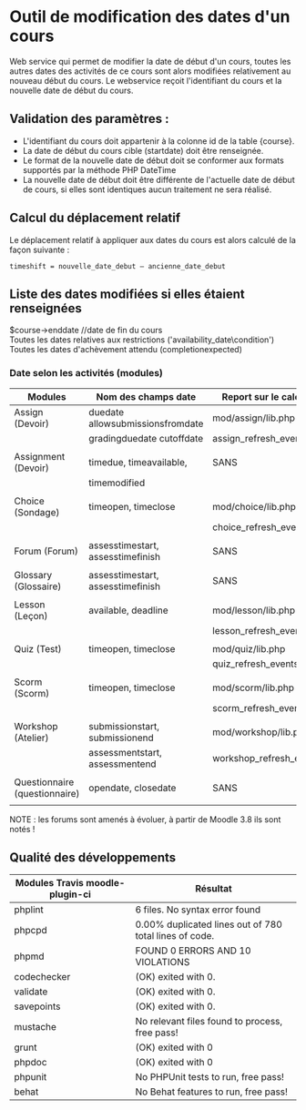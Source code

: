 # Outil de modification des dates d'un cours #

Web service qui permet de modifier la date de début d'un cours, toutes les autres dates des activités de ce cours sont alors modifiées relativement au nouveau début du cours.
Le webservice reçoit l'identifiant du cours et la nouvelle date de début du cours.

## Validation des paramètres : ##

* L'identifiant du cours doit appartenir à la colonne id de la table {course}.
* La date de début du cours cible (startdate) doit être renseignée.
* Le format de la nouvelle date de début doit se conformer aux formats supportés par la méthode PHP DateTime
* La nouvelle date de début doit être différente de l'actuelle date de début de cours, si elles sont identiques aucun traitement ne sera réalisé.

## Calcul du déplacement relatif ##

Le déplacement relatif à appliquer aux dates du cours est alors calculé de la façon suivante :

	timeshift = nouvelle_date_debut – ancienne_date_debut

## Liste des dates modifiées si elles étaient renseignées ##
$course->enddate	//date de fin du cours  
Toutes les dates relatives aux restrictions ('availability_date\condition')  
Toutes les dates d'achèvement attendu (completionexpected)  

### Date selon les activités (modules) ###


|  Modules  | Nom des champs date  | Report sur le calendrier étudiant              |
|-----------|----------|------------------|
| Assign (Devoir)| duedate allowsubmissionsfromdate    | mod/assign/lib.php  |
|                | gradingduedate cutoffdate           | assign_refresh_events($course->id); |
|   |  | |
| Assignment (Devoir)  | timedue, timeavailable, | SANS  |
|   |  timemodified  | |
|   |  | |
| Choice (Sondage) | timeopen, timeclose | mod/choice/lib.php |
|  | | choice_refresh_events($course->id); |
|   |  | |
| Forum (Forum) | assesstimestart, assesstimefinish | SANS |
|  | |  |
| Glossary (Glossaire) | assesstimestart, assesstimefinish | SANS |
|  | |  |
| Lesson (Leçon) | available, deadline | mod/lesson/lib.php |
|  | | lesson_refresh_events($course->id); |
|  | |  |
| Quiz (Test) | timeopen, timeclose | mod/quiz/lib.php |
|  | | quiz_refresh_events($course->id); |
|  | |  |
| Scorm (Scorm) | timeopen, timeclose | mod/scorm/lib.php |
|  | | scorm_refresh_events($course->id); |
|  | |  |
| Workshop (Atelier) | submissionstart, submissionend | mod/workshop/lib.php |
|  | assessmentstart, assessmentend | workshop_refresh_events($courseid); |
|  | |  |
| Questionnaire (questionnaire) | opendate, closedate | SANS |
|  | |  |


NOTE : les forums sont amenés à évoluer, à partir de Moodle 3.8 ils sont notés !

## Qualité des développements ##

|  Modules Travis  moodle-plugin-ci | Résultat              |
|-----------------------------------|-----------------------|
| phplint                           | 6 files. No syntax error found |
| phpcpd                            | 0.00% duplicated lines out of 780 total lines of code. |
| phpmd  | FOUND 0 ERRORS AND 10 VIOLATIONS |
| codechecker | (OK) exited with 0.  |
| validate | (OK) exited with 0.  |
| savepoints | (OK) exited with 0.  |
| mustache | No relevant files found to process, free pass! |
| grunt | (OK) exited with 0 |
| phpdoc | (OK) exited with 0 |
| phpunit | No PHPUnit tests to run, free pass! |
| behat | No Behat features to run, free pass! |



